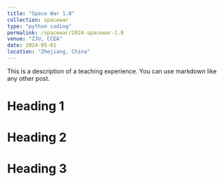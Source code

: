 ```yaml
---
title: "Space War 1.0"
collection: spacewar
type: "python coding"
permalink: /spacewar/2024-spacewar-1.0
venue: "ZJU, CCEA"
date: 2024-05-01
location: "Zhejiang, China"
---
```


This is a description of a teaching experience. You can use markdown like any other post.

Heading 1
======

Heading 2
======

Heading 3
======
